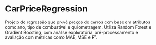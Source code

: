 # CarPriceRegression
Projeto de regressão que prevê preços de carros com base em atributos como ano, tipo de combustível e quilometragem. Utiliza Random Forest e Gradient Boosting, com análise exploratória, pré-processamento e avaliação com métricas como MAE, MSE e R².
